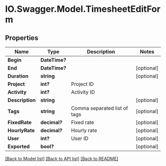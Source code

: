 # IO.Swagger.Model.TimesheetEditForm
## Properties

Name | Type | Description | Notes
------------ | ------------- | ------------- | -------------
**Begin** | **DateTime?** |  | 
**End** | **DateTime?** |  | [optional] 
**Duration** | **string** |  | [optional] 
**Project** | **int?** | Project ID | 
**Activity** | **int?** | Activity ID | 
**Description** | **string** |  | [optional] 
**Tags** | **string** | Comma separated list of tags | [optional] 
**FixedRate** | **decimal?** | Fixed rate | [optional] 
**HourlyRate** | **decimal?** | Hourly rate | [optional] 
**User** | **int?** | User ID | [optional] 
**Exported** | **bool?** |  | [optional] 

[[Back to Model list]](../README.md#documentation-for-models) [[Back to API list]](../README.md#documentation-for-api-endpoints) [[Back to README]](../README.md)

